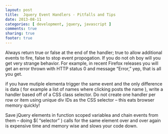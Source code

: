 ```yaml
---
layout: post
title:  Jquery Event Handlers - Pitfalls and Tips
date: 2013-08-11
categories: [ development, jquery, javascript ]
comments: true
sharing: true
footer: true
---
```

Always return true or false at the end of the handler; true to allow additional events to fire, false to stop event propogation. If you do not oh boy will you get very strange behavior. For example, in recent Firefox releases you will get an error thrown with HTTP status 0 and message “Error,” yep, that is all you get.

if you have mutiple elementa trigger the same event and the only difference is data ( for example a list of names where clicking posts the name ), write a handler based off of a CSS class selector. Do not create one handler per row or item using unique div IDs as the CSS selector – this eats browser memory quickly!

Save jQuery elements in function scoped variablea and chain events from them – doing $( “selector” ) calls for the same element over and over again is expensive time and memory wise and slows your code down.

